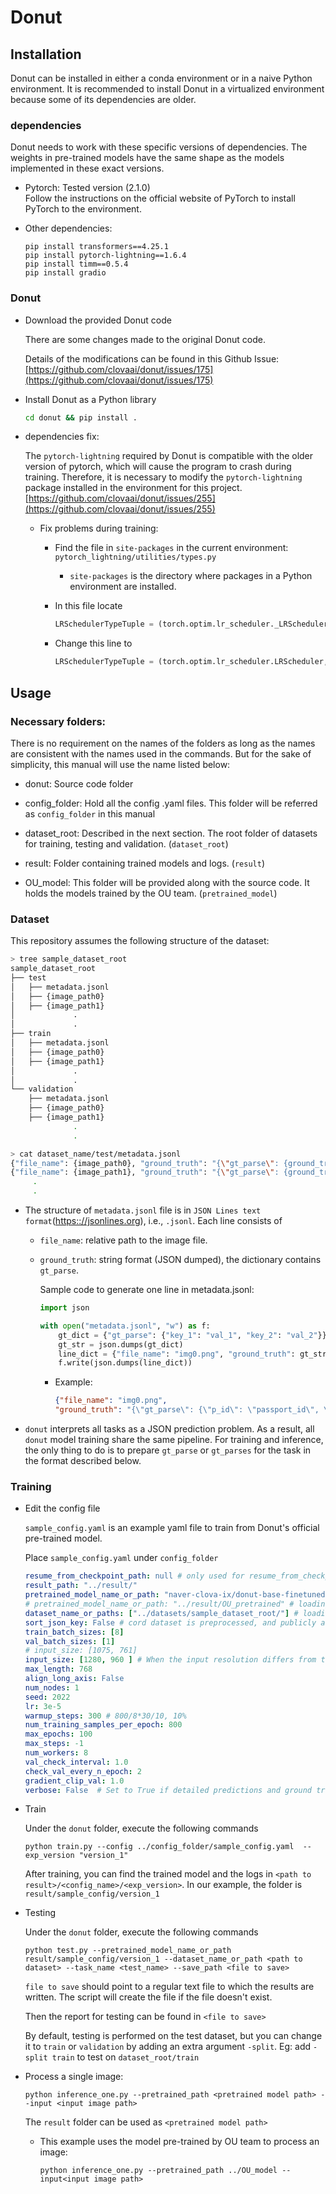 # Donut

## Installation

Donut can be installed in either a conda environment or in a naive Python environment. It is recommended to install Donut in a virtualized environment because some of its dependencies are older.

### dependencies

  Donut needs to work with these specific versions of dependencies. The weights in pre-trained models have the same shape as the models implemented in these exact versions.

- Pytorch:  Tested version (2.1.0)   
   Follow the instructions on the official website of PyTorch to install PyTorch to the environment.

- Other dependencies:
  
  ```
  pip install transformers==4.25.1
  pip install pytorch-lightning==1.6.4
  pip install timm==0.5.4
  pip install gradio
  ```

### Donut

- Download the provided Donut code
  
  There are some changes made to the original Donut code. 
  
  Details of the modifications can be found in this Github Issue: [https://github.com/clovaai/donut/issues/175](https://github.com/clovaai/donut/issues/175)

- Install Donut as a Python library
  
  ```bash
  cd donut && pip install . 
  ```

- dependencies fix:
  
  The `pytorch-lightning` required by Donut is compatible with the older version of pytorch, which will cause the program to crash during training. Therefore, it is necessary to modify the `pytorch-lightning` package installed in the environment for this project.  [https://github.com/clovaai/donut/issues/255](https://github.com/clovaai/donut/issues/255)
  
  - Fix problems during training:
    
    - Find the file in `site-packages` in the current environment: `pytorch_lightning/utilities/types.py`
      - `site-packages` is the directory where packages in a Python environment are installed.
    
    - In this file locate
      
      ```python
      LRSchedulerTypeTuple = (torch.optim.lr_scheduler._LRScheduler, torch.optim.lr_scheduler.ReduceLROnPlateau)
      ```
    
    - Change this line to
      
      ```python
      LRSchedulerTypeTuple = (torch.optim.lr_scheduler.LRScheduler, torch.optim.lr_scheduler.ReduceLROnPlateau)
      ```

## Usage

### Necessary folders:

There is no requirement on the names of the folders as long as the names are consistent with the names used in the commands. But for the sake of simplicity, this manual will use the name listed below:

- donut: Source code folder

- config_folder: Hold all the config .yaml files. This folder will be referred as `config_folder` in this manual

- dataset_root: Described in the next section. The root folder of datasets for training, testing and validation. (`dataset_root`)

- result: Folder containing trained models and logs. (`result`)

- OU_model: This folder will be provided along with the source code. It holds the models trained by the OU team. (`pretrained_model`)

### Dataset

This repository assumes the following structure of the dataset:

```bash
> tree sample_dataset_root
sample_dataset_root
├── test
│   ├── metadata.jsonl
│   ├── {image_path0}
│   ├── {image_path1}
│             .
│             .
├── train
│   ├── metadata.jsonl
│   ├── {image_path0}
│   ├── {image_path1}
│             .
│             .
└── validation
    ├── metadata.jsonl
    ├── {image_path0}
    ├── {image_path1}
              .
              .

> cat dataset_name/test/metadata.jsonl
{"file_name": {image_path0}, "ground_truth": "{\"gt_parse\": {ground_truth_parse}, ... {other_metadata_not_used} ... }"}
{"file_name": {image_path1}, "ground_truth": "{\"gt_parse\": {ground_truth_parse}, ... {other_metadata_not_used} ... }"}
     .
     .
```

- The structure of `metadata.jsonl` file is in `JSON Lines text format`([https:://jsonlines.org](https://jsonlines.org)), i.e., `.jsonl`. Each line consists of
  
  - `file_name`: relative path to the image file.
  
  - `ground_truth`: string format (JSON dumped), the dictionary contains `gt_parse`.
    
    Sample code to generate one line in metadata.jsonl:
    
    ```python
    import json
    
    with open("metadata.jsonl", "w") as f:
        gt_dict = {"gt_parse": {"key_1": "val_1", "key_2": "val_2"}}
        gt_str = json.dumps(gt_dict)
        line_dict = {"file_name": "img0.png", "ground_truth": gt_str}
        f.write(json.dumps(line_dict))
    ```
    
    - Example: 
      
      ```json
      {"file_name": "img0.png", 
      "ground_truth": "{\"gt_parse\": {\"p_id\": \"passport_id\", \"first_name\": \"First\", \"last_name\": \"Last\", \"dob\": \"DateOfBirth\", \"date_of_issue\": \"DateIssued\", \"place_of_birth\": \"PlaceOfBirth\", \"valid_through\": \"ExpireDate\", \"gender\": \"Gender\"}}"}
      ```

- `donut` interprets all tasks as a JSON prediction problem. As a result, all `donut` model training share the same pipeline. For training and inference, the only thing to do is to prepare `gt_parse` or `gt_parses` for the task in the format described below.

### Training

- Edit the config file
  
  `sample_config.yaml` is an example yaml file to train from Donut's official pre-trained model.
  
  Place `sample_config.yaml` under `config_folder` 
  
  ```yaml
  resume_from_checkpoint_path: null # only used for resume_from_checkpoint option in PL
  result_path: "../result/"
  pretrained_model_name_or_path: "naver-clova-ix/donut-base-finetuned-cord-v2" # loading a pre-trained model from HuggingFace or path (official pre-trained Donut model)
  # pretrained_model_name_or_path: "../result/OU_pretrained" # loading a pre-trained model from HuggingFace or path (pre-trained on passport dataset)
  dataset_name_or_paths: ["../datasets/sample_dataset_root/"] # loading datasets (from HuggingFace or path)
  sort_json_key: False # cord dataset is preprocessed, and publicly available at https://huggingface.co/datasets/naver-clova-ix/cord-v2
  train_batch_sizes: [8]
  val_batch_sizes: [1]
  # input_size: [1075, 761]
  input_size: [1280, 960 ] # When the input resolution differs from the pre-training setting, some weights will be newly initialized (but the model training would be okay)
  max_length: 768
  align_long_axis: False
  num_nodes: 1
  seed: 2022
  lr: 3e-5
  warmup_steps: 300 # 800/8*30/10, 10%
  num_training_samples_per_epoch: 800
  max_epochs: 100
  max_steps: -1
  num_workers: 8
  val_check_interval: 1.0
  check_val_every_n_epoch: 2
  gradient_clip_val: 1.0
  verbose: False  # Set to True if detailed predictions and ground truth during validation are wanted.
  ```

- Train
  
  Under the `donut` folder, execute the following commands
  
  `python train.py --config ../config_folder/sample_config.yaml  --exp_version "version_1"`
  
  After training, you can find the trained model and the logs in `<path to result>/<config_name>/<exp_version>`. In our example, the folder is `result/sample_config/version_1`

- Testing
  
  Under the `donut` folder, execute the following commands
  
  `python test.py --pretrained_model_name_or_path result/sample_config/version_1 --dataset_name_or_path <path to dataset> --task_name <test_name> --save_path <file to save>`
  
  `file to save` should point to a regular text file to which the results are written. The script will create the file if the file doesn't exist.
  
  Then the report for testing can be found in `<file to save>`
  
  By default, testing is performed on the test dataset, but you can change it to `train` or `validation` by adding an extra argument `-split`.  Eg: add `-split train` to test on `dataset_root/train` 

- Process a single image:
  
  `python inference_one.py --pretrained_path <pretrained model path> --input <input image path>`
  
  The `result` folder can be used as `<pretrained model path>` 
  
  - This example uses the model pre-trained by OU team to process an image:
    
    `python inference_one.py --pretrained_path ../OU_model --input<input image path>`


